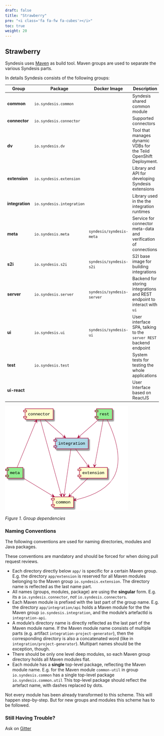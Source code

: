 ```yaml
---
draft: false
title: "Strawberry"
pre: "<i class='fa fa-fw fa-cubes'></i>"
toc: true
weight: 20
---
```


## Strawberry

Syndesis uses [Maven](http://maven.apache.org/) as build tool. Maven
groups are used to separate the various Syndesis parts.

In details Syndesis consists of the following groups:

| Group           | Package                   | Docker Image               | Description                                                       |
| --------------- | ------------------------- | -------------------------- | ---------------------------------------------------------------   |
| **common**      | `io.syndesis.common`      |                            | Syndesis shared common module                                     |
| **connector**   | `io.syndesis.connector`   |                            | Supported connectors                                              |
| **dv**          | `io.syndesis.dv`          |                            | Tool that manages dynamic VDBs for the Teiid OpenShift Deployment.|
| **extension**   | `io.syndesis.extension`   |                            | Library and API for developing Syndesis extensions                |
| **integration** | `io.syndesis.integration` |                            | Library used in the the integration runtimes                      |
| **meta**        | `io.syndesis.meta`        | `syndesis/syndesis-meta`   | Service for connector meta-data and verification of connections   |
| **s2i**         | `io.syndesis.s2i`         | `syndesis/syndesis-s2i`    | S2I base image for building integrations                          |
| **server**      | `io.syndesis.server`      | `syndesis/syndesis-server` | Backend for storing integrations and REST endpoint to interact with `ui` |
| **ui**          | `io.syndesis.ui`          | `syndesis/syndesis-ui`     | User interface SPA, talking to the `server REST` backend endpoint |
| **test**        | `io.syndesis.test`        |                            | System tests for testing the whole applications                   |
| **ui-react**    |                           |                            | User Interface based on ReactJS                                   |

![Figure 1. Group dependencies](/images/syndesis-group-dependencies.png)

_Figure 1. Group dependencies_

### Naming Conventions

The following conventions are used for naming directories, modules and
Java packages.

<div class="alert alert-info admonition" role="alert"> <i class="fa
important"></i> These conventions are mandatory and should be forced for when doing pull request reviews.  </div>

  - Each directory directly below `app/` is specific for a certain Maven
    group. E.g. the directory `app/extension` is reserved for all Maven
    modules belonging to the Maven group `io.syndesis.extension`. The
    directory name is reflected as the last name part.
  - All names (groups, modules, package) are using the **singular**
    form. E.g. its a `io.syndesis.connector`, *not*
    `io.syndesis.connectors`.
  - Each Maven module is prefixed with the last part of the group name.
    E.g. the directory `app/integration/api` holds a Maven module for
    the the Maven group `io.syndesis.integration`, and the module’s
    artefactId is `integration-api`.
  - A module’s directory name is directly reflected as the last part of
    the Maven module name. If the Maven module name consists of multiple
    parts (e.g. artifact `integration-project-generator`), then the
    corresponding directory is also a concatenated word (like in
    `integration/project-generator`). Multipart names should be the
    exception, though.
  - There should be only one level deep modules, so each Maven group
    directory holds all Maven modules flat.
  - Each module has a **single** top-level package, reflecting the Maven
    module name. E.g. for the Maven module `common-util` in group
    `io.syndesis.common` has a single top-level package
    `io.syndesis.common.util` This top-level package should reflect the
    artefact name, with dashes replaced by dots.

<div class="alert alert-info admonition" role="alert"> <i class="fa
note"></i> Not every module has been already transformed to this scheme.
This will happen step-by-step. But for new groups and modules this
scheme has to be followed.  </div>


### Still Having Trouble?

Ask on [Gitter](https://gitter.im/syndesisio/community)
